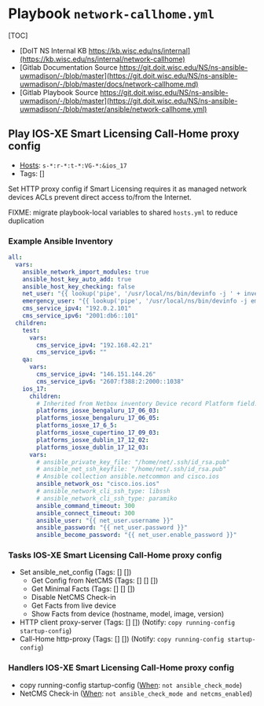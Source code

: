 
# Playbook `network-callhome.yml`

[TOC]

- [DoIT NS Internal KB https://kb.wisc.edu/ns/internal](https://kb.wisc.edu/ns/internal/network-callhome)
- [Gitlab Documentation Source https://git.doit.wisc.edu/NS/ns-ansible-uwmadison/-/blob/master](https://git.doit.wisc.edu/NS/ns-ansible-uwmadison/-/blob/master/docs/network-callhome.md)
- [Gitlab Playbook Source https://git.doit.wisc.edu/NS/ns-ansible-uwmadison/-/blob/master](https://git.doit.wisc.edu/NS/ns-ansible-uwmadison/-/blob/master/ansible/network-callhome.yml)


## Play IOS-XE Smart Licensing Call-Home proxy config

- [Hosts](https://docs.ansible.com/ansible/latest/inventory_guide/intro_patterns.html): `s-*:r-*:t-*:VG-*:&ios_17`
- Tags: []

Set HTTP proxy config if Smart Licensing requires it as managed network devices ACLs
prevent direct access to/from the Internet.

FIXME: migrate playbook-local variables to shared `hosts.yml` to reduce duplication

### Example Ansible Inventory
```yaml
all:
  vars:
    ansible_network_import_modules: true
    ansible_host_key_auto_add: true
    ansible_host_key_checking: false
    net_user: "{{ lookup('pipe', '/usr/local/ns/bin/devinfo -j ' + inventory_hostname) | from_json }}"
    emergency_user: "{{ lookup('pipe', '/usr/local/ns/bin/devinfo -j emergency') | from_json }}"
    cms_service_ipv4: "192.0.2.101"
    cms_service_ipv6: "2001:db6::101"
  children:
    test:
      vars:
        cms_service_ipv4: "192.168.42.21"
        cms_service_ipv6: ""
    qa:
      vars:
        cms_service_ipv4: "146.151.144.26"
        cms_service_ipv6: "2607:f388:2:2000::1038"
    ios_17:
      children:
        # Inherited from Netbox inventory Device record Platform field.
        platforms_iosxe_bengaluru_17_06_03:
        platforms_iosxe_bengaluru_17_06_05:
        platforms_iosxe_17_6_5:
        platforms_iosxe_cupertino_17_09_03:
        platforms_iosxe_dublin_17_12_02:
        platforms_iosxe_dublin_17_12_03:
      vars:
        # ansible_private_key_file: "/home/net/.ssh/id_rsa.pub"
        # ansible_net_ssh_keyfile: "/home/net/.ssh/id_rsa.pub"
        # Ansible collection ansible.netcommon and cisco.ios
        ansible_network_os: "cisco.ios.ios"
        # ansible_network_cli_ssh_type: libssh
        # ansible_network_cli_ssh_type: paramiko
        ansible_command_timeout: 300
        ansible_connect_timeout: 300
        ansible_user: "{{ net_user.username }}"
        ansible_password: "{{ net_user.password }}"
        ansible_become_password: "{{ net_user.enable_password }}"
```


### Tasks IOS-XE Smart Licensing Call-Home proxy config

- Set ansible_net_config (Tags: [] [])
  - Get Config from NetCMS (Tags: [] [] [])
  - Get Minimal Facts (Tags: [] [] [])
  - Disable NetCMS Check-in
  - Get Facts from live device
  - Show Facts from device (hostname, model, image, version)
- HTTP client proxy-server (Tags: [] []) (Notify: `copy running-config startup-config`)
- Call-Home http-proxy (Tags: [] []) (Notify: `copy running-config startup-config`)

### Handlers IOS-XE Smart Licensing Call-Home proxy config

- copy running-config startup-config  ([When](https://docs.ansible.com/ansible/latest/playbook_guide/playbooks_conditionals.html): `not ansible_check_mode`)
- NetCMS Check-in  ([When](https://docs.ansible.com/ansible/latest/playbook_guide/playbooks_conditionals.html): `not ansible_check_mode and netcms_enabled`)
